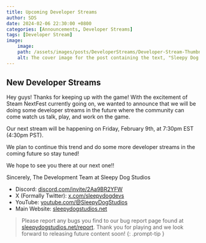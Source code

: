 ```yaml
---
title: Upcoming Developer Streams
author: SDS
date: 2024-02-06 22:30:00 +0800
categories: [Announcements, Developer Streams]
tags: [Developer Stream]
image:
    image:
    path: /assets/images/posts/DeveloperStreams/Developer-Stream-Thumbnail.png
    alt: The cover image for the post containing the text, "Sleepy Dog Studios Developer Stream"
---
```


## New Developer Streams

Hey guys! Thanks for keeping up with the game! With the excitement of Steam NextFest currently going on, we wanted to announce that we will be doing some developer streams in the future where the community can come watch us talk, play, and work on the game.

Our next stream will be happening on Friday, February 9th, at 7:30pm EST (4:30pm PST).

We plan to continue this trend and do some more developer streams in the coming future so stay tuned!

We hope to see you there at our next one!!

Sincerely,
The Development Team at Sleepy Dog Studios

- Discord: [discord.com/invite/2Aa9BR2YFW](https://discord.com/invite/2Aa9BR2YFW)
- X (Formally Twitter): [x.com/sleepydogdevs](https://twitter.com/sleepydogdevs)
- YouTube: [youtube.com/@SleepyDogStudios](https://www.youtube.com/@SleepyDogStudios)
- Main Website: [sleepydogstudios.net](https://www.sleepydogstudios.net)

> Please report any bugs you find to our bug report page found at [sleepydogstudios.net/report](https://www.sleepydogstudios.net/report). Thank you for playing and we look forward to releasing future content soon!
{: .prompt-tip }
